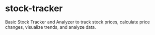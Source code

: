 # stock-tracker
Basic Stock Tracker and Analyzer to track stock prices, calculate price changes, visualize trends, and analyze data.
